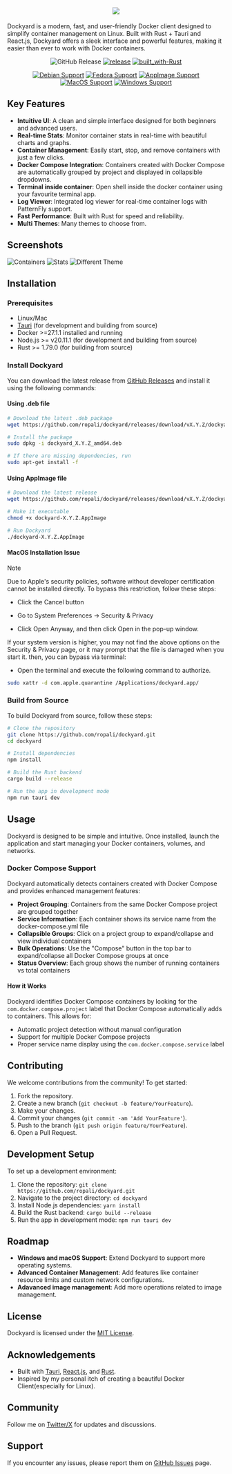 <h1 align="center">
  <img src="public/banner.png" />
</h1>
<p>
Dockyard is a modern, fast, and user-friendly Docker client designed to simplify container management on Linux. Built with Rust + Tauri and React.js, Dockyard offers a sleek interface and powerful features, making it easier than ever to work with Docker containers.
</p>



<div align="center">

![GitHub Release](https://img.shields.io/github/v/release/ropali/dockyard)
[![release](https://github.com/ropali/dockyard/actions/workflows/release.yml/badge.svg)](https://github.com/ropali/dockyard/actions/workflows/release.yml)
[![built_with-Rust](https://img.shields.io/badge/built_with-Rust-dca282.svg?style=flat-square)](https://www.rust-lang.org/)

</div>


<div align="center">

[![Debian Support](https://img.shields.io/badge/Debian-E95420?style=for-the-badge&logo=debian&logoColor=white)](https://github.com/ropali/dockyard/releases) 
[![Fedora Support](https://img.shields.io/badge/fedora-0078D6?style=for-the-badge&logo=fedora&logoColor=white)](https://github.com/ropali/dockyard/releases) 
[![AppImage Support](https://img.shields.io/badge/AppImage-647d88?style=for-the-badge&logo=appian&logoColor=white)](https://github.com/ropali/dockyard/releases)
[![MacOS Support](https://img.shields.io/badge/Macos-adb8c5?style=for-the-badge&logo=apple&logoColor=white)](https://github.com/ropali/dockyard/releases)
[![Windows Support](https://img.shields.io/badge/windows-00A3EE?style=for-the-badge&logo=compilerexplorer&logoColor=white)](https://github.com/ropali/dockyard/releases) 



</div>





## Key Features

- **Intuitive UI**: A clean and simple interface designed for both beginners and advanced users.
- **Real-time Stats**: Monitor container stats in real-time with beautiful charts and graphs.
- **Container Management**: Easily start, stop, and remove containers with just a few clicks.
- **Docker Compose Integration**: Containers created with Docker Compose are automatically grouped by project and displayed in collapsible dropdowns.
- **Terminal inside container**: Open shell inside the docker container using your favourite terminal app.
- **Log Viewer**: Integrated log viewer for real-time container logs with PatternFly support.
- **Fast Performance**: Built with Rust for speed and reliability.
- **Multi Themes**: Many themes to choose from.

## Screenshots

![Containers](https://i.ibb.co/3vCXjW5/Screenshot-from-2024-11-14-17-36-47.png)
![Stats](https://i.ibb.co/hX6PSnz/Screenshot-from-2024-11-14-17-37-20.png)
![Different Theme](https://i.ibb.co/5hCsgc9/Screenshot-from-2024-11-14-17-40-09.png)


## Installation

### Prerequisites

- Linux/Mac
- [Tauri](https://tauri.app/start/prerequisites/) (for development and building from source)
- Docker >=27.1.1 installed and running
- Node.js >= v20.11.1 (for development and building from source)
- Rust >= 1.79.0 (for building from source)

### Install Dockyard

You can download the latest release from [GitHub Releases](#) and install it using the following commands:

#### Using .deb file
```bash
# Download the latest .deb package
wget https://github.com/ropali/dockyard/releases/download/vX.Y.Z/dockyard_X.Y.Z_amd64.deb

# Install the package
sudo dpkg -i dockyard_X.Y.Z_amd64.deb

# If there are missing dependencies, run
sudo apt-get install -f

```



#### Using AppImage file
```bash
# Download the latest release
wget https://github.com/ropali/dockyard/releases/download/vX.Y.Z/dockyard-X.Y.Z.AppImage

# Make it executable
chmod +x dockyard-X.Y.Z.AppImage

# Run Dockyard
./dockyard-X.Y.Z.AppImage
```

#### MacOS Installation Issue
> [!NOTE]
> 
> Due to Apple's security policies, software without developer certification cannot be installed directly. To bypass this restriction, follow these steps:
> 
> - Click the Cancel button
> 
> - Go to System Preferences -> Security & Privacy
>
> - Click Open Anyway, and then click Open in the pop-up window. 
>
> If your system version is higher, you may not find the above options on the Security & Privacy page, or it may prompt that the file is damaged when you start it. then, you can bypass via terminal:
>
> - Open the terminal and execute the following command to authorize.
>
>```bash
>sudo xattr -d com.apple.quarantine /Applications/dockyard.app/
>```
>


### Build from Source

To build Dockyard from source, follow these steps:

```bash
# Clone the repository
git clone https://github.com/ropali/dockyard.git
cd dockyard

# Install dependencies
npm install

# Build the Rust backend
cargo build --release

# Run the app in development mode
npm run tauri dev
```

## Usage

Dockyard is designed to be simple and intuitive. Once installed, launch the application and start managing your Docker containers, volumes, and networks.

### Docker Compose Support

Dockyard automatically detects containers created with Docker Compose and provides enhanced management features:

- **Project Grouping**: Containers from the same Docker Compose project are grouped together
- **Service Information**: Each container shows its service name from the docker-compose.yml file
- **Collapsible Groups**: Click on a project group to expand/collapse and view individual containers
- **Bulk Operations**: Use the "Compose" button in the top bar to expand/collapse all Docker Compose groups at once
- **Status Overview**: Each group shows the number of running containers vs total containers

#### How it Works

Dockyard identifies Docker Compose containers by looking for the `com.docker.compose.project` label that Docker Compose automatically adds to containers. This allows for:

- Automatic project detection without manual configuration
- Support for multiple Docker Compose projects
- Proper service name display using the `com.docker.compose.service` label 



## Contributing

We welcome contributions from the community! To get started:

1. Fork the repository.
2. Create a new branch (`git checkout -b feature/YourFeature`).
3. Make your changes.
4. Commit your changes (`git commit -am 'Add YourFeature'`).
5. Push to the branch (`git push origin feature/YourFeature`).
6. Open a Pull Request.



## Development Setup

To set up a development environment:

1. Clone the repository: `git clone https://github.com/ropali/dockyard.git`
2. Navigate to the project directory: `cd dockyard`
3. Install Node.js dependencies: `yarn install`
4. Build the Rust backend: `cargo build --release`
5. Run the app in development mode: `npm run tauri dev`

## Roadmap

- **Windows and macOS Support**: Extend Dockyard to support more operating systems.
- **Advanced Container Management**: Add features like container resource limits and custom network configurations.
- **Adavanced image management**: Add more operations related to image management.


## License

Dockyard is licensed under the [MIT License](LICENSE).

## Acknowledgements

- Built with [Tauri](https://tauri.app/), [React.js](https://reactjs.org/), and [Rust](https://www.rust-lang.org/).
- Inspired by my personal itch of creating a beautiful Docker Client(especially for Linux).

## Community

Follow me on [Twitter/X](https://twitter.com/ropali_munshi) for updates and discussions.

## Support

If you encounter any issues, please report them on [GitHub Issues](https://github.com/ropali/dockyard/issues) page.

